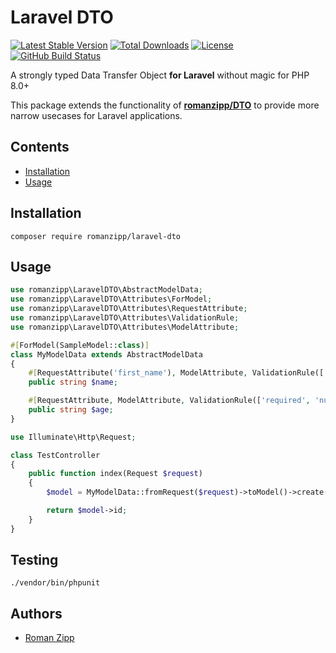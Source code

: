 # Laravel DTO

[![Latest Stable Version](https://img.shields.io/packagist/v/romanzipp/Laravel-DTO.svg?style=flat-square)](https://packagist.org/packages/romanzipp/laravel-dto)
[![Total Downloads](https://img.shields.io/packagist/dt/romanzipp/Laravel-DTO.svg?style=flat-square)](https://packagist.org/packages/romanzipp/laravel-dto)
[![License](https://img.shields.io/packagist/l/romanzipp/Laravel-DTO.svg?style=flat-square)](https://packagist.org/packages/romanzipp/laravel-dto)
[![GitHub Build Status](https://img.shields.io/github/workflow/status/romanzipp/Laravel-DTO/Tests?style=flat-square)](https://github.com/romanzipp/Laravel-DTO/actions)

A strongly typed Data Transfer Object **for Laravel** without magic for PHP 8.0+

This package extends the functionality of [**romanzipp/DTO**](https://github.com/romanzipp/DTO) to provide more narrow usecases for Laravel applications.

## Contents

- [Installation](#installation)
- [Usage](#usage)

## Installation

```
composer require romanzipp/laravel-dto
```

## Usage

```php
use romanzipp\LaravelDTO\AbstractModelData;
use romanzipp\LaravelDTO\Attributes\ForModel;
use romanzipp\LaravelDTO\Attributes\RequestAttribute;
use romanzipp\LaravelDTO\Attributes\ValidationRule;
use romanzipp\LaravelDTO\Attributes\ModelAttribute;

#[ForModel(SampleModel::class)]
class MyModelData extends AbstractModelData
{
    #[RequestAttribute('first_name'), ModelAttribute, ValidationRule(['required'])]
    public string $name;

    #[RequestAttribute, ModelAttribute, ValidationRule(['required', 'numeric'])]
    public string $age;
}
```

```php
use Illuminate\Http\Request;

class TestController
{
    public function index(Request $request)
    {
        $model = MyModelData::fromRequest($request)->toModel()->create();

        return $model->id;
    }
}
```

## Testing

```
./vendor/bin/phpunit
```

## Authors

- [Roman Zipp](https://github.com/romanzipp)
